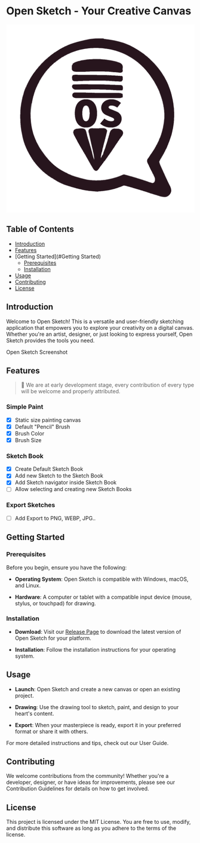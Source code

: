 # Open Sketch - Your Creative Canvas

![Open Sketch Logo](./storage/app/images/open-sketch-logo.png)

## Table of Contents

* [Introduction](#Introduction)
* [Features](#Features)
* [Getting Started](#Getting Started)
  * [Prerequisites](#Prerequisites)
  * [Installation](#Installation)
* [Usage](#Usage)
* [Contributing](#Contributing)
* [License](#License)

## Introduction

Welcome to Open Sketch! This is a versatile and user-friendly sketching application that empowers you to explore your 
creativity on a digital canvas. Whether you're an artist, designer, or just looking to express yourself, Open Sketch 
provides the tools you need.

Open Sketch Screenshot

## Features

> 🚧 We are at early development stage, every contribution of every type will be welcome and properly attributed.

### Simple Paint

* [x] Static size painting canvas
* [x] Default "Pencil" Brush
* [x] Brush Color
* [x] Brush Size

### Sketch Book

* [x] Create Default Sketch Book
* [x] Add new Sketch to the Sketch Book
* [x] Add Sketch navigator inside Sketch Book
* [ ] Allow selecting and creating new Sketch Books

### Export Sketches

* [ ] Add Export to PNG, WEBP, JPG..

## Getting Started

### Prerequisites

Before you begin, ensure you have the following:

* **Operating System**: Open Sketch is compatible with Windows, macOS, and Linux.

* **Hardware**: A computer or tablet with a compatible input device (mouse, stylus, or touchpad) for drawing.

### Installation

* **Download**: Visit our [Release Page](https://github.com/kpicaza/open-sketch/releases) to download the latest 
version of Open Sketch for your platform.

* **Installation**: Follow the installation instructions for your operating system.

## Usage

* **Launch**: Open Sketch and create a new canvas or open an existing project.

* **Drawing**: Use the drawing tool to sketch, paint, and design to your heart's content.

* **Export**: When your masterpiece is ready, export it in your preferred format or share it with others.

For more detailed instructions and tips, check out our User Guide.

## Contributing

We welcome contributions from the community! Whether you're a developer, designer, or have ideas for improvements,
please see our Contribution Guidelines for details on how to get involved.

## License

This project is licensed under the MIT License. You are free to use, modify, and distribute this software as long 
as you adhere to the terms of the license.
